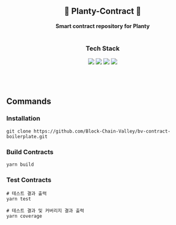 <div align="center">
  <h2>🌱 Planty-Contract 🌱</h2>
  <strong>Smart contract repository for Planty</strong>
</div>

<br/>

<div align="center">
    <h3>Tech Stack</h3>
    <img src="https://img.shields.io/badge/Solidity-%23363636.svg?style=for-the-badge&logo=solidity&logoColor=white"/>
    <img src="https://img.shields.io/badge/typescript-%23007ACC.svg?style=for-the-badge&logo=typescript&logoColor=white"/>
    <img src="https://img.shields.io/badge/eslint-3A33D1?style=for-the-badge&logo=eslint&logoColor=white">
    <img src="https://img.shields.io/badge/prettier-1A2C34?style=for-the-badge&logo=prettier&logoColor=F7BA3E"/>
</div>

<br/>
<br/>
<br/>

## Commands

### Installation

```
git clone https://github.com/Block-Chain-Valley/bv-contract-boilerplate.git
```

### Build Contracts

```
yarn build
```

### Test Contracts

```
# 테스트 결과 출력
yarn test

# 테스트 결과 및 커버리지 결과 출력
yarn coverage
```
